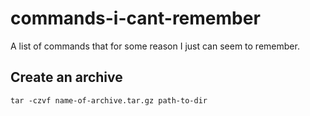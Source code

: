 # commands-i-cant-remember
A list of commands that for some reason I just can seem to remember.

## Create an archive
```
tar -czvf name-of-archive.tar.gz path-to-dir
```
